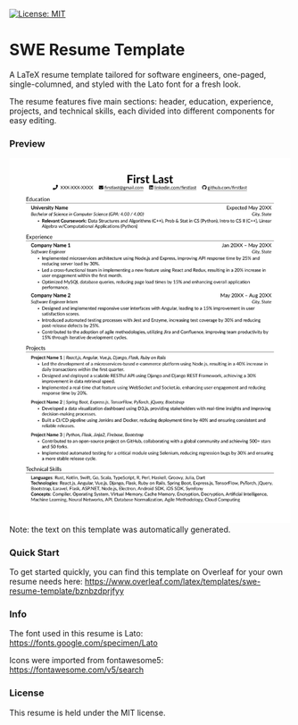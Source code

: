 [![License: MIT](https://img.shields.io/badge/License-MIT-yellow.svg)](https://opensource.org/licenses/MIT)
# SWE Resume Template
A LaTeX resume template tailored for software engineers, one-paged, single-columned, and styled with the Lato font for a fresh look.

The resume features five main sections: header, education, experience, projects, and technical skills, each divided into different components for easy editing.

### Preview
<img src="./ResumeTemplate.jpg"/>
Note: the text on this template was automatically generated.

### Quick Start
To get started quickly, you can find this template on Overleaf for your own resume needs here:
https://www.overleaf.com/latex/templates/swe-resume-template/bznbzdprjfyy

### Info
The font used in this resume is Lato: 
https://fonts.google.com/specimen/Lato

Icons were imported from fontawesome5:
https://fontawesome.com/v5/search

### License
This resume is held under the MIT license.



